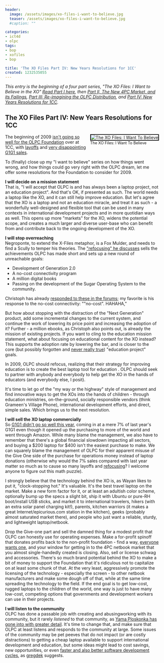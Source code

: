 ```yaml
---
header:
  image: /assets/images/xo-files-i-want-to-believe.jpg
  teaser: /assets/images/xo-files-i-want-to-believe.jpg
  #caption: ""

categories:
- ict4d
- olpc
tags:
- bop
- xofiles
- bop

title: 'The XO Files Part IV: New Years Resolutions for 1CC'
created: 1232535055
---
```

<p><em>This entry is the beginning of a four part series, "The XO Files: I Want to Believe in the XO" <a href="https://www.joncamfield.com/blog/2008.09/the-xo-files-i-want-to-believe.html">Read Part I here</a>, then <a href="https://www.joncamfield.com/blog/2008.09/the-xo-files-part-ii-the-new-4pc-market-and-its-failings.html">Part II, The New 4PC Market, and its Failings</a>,  <a href="https://www.joncamfield.com/blog/2008.09/the-xo-files-part-iii-re-imagining-the-olpc-distribution.html">Part III: Re-imagining the OLPC Distribution</a>, and <a href="https://www.joncamfield.com/blog/2009.01/the-xo-files-part-iv-new-years-resolutions-for-1cc.html">Part IV: New Years Resolutions for 1CC</a>.</em></p>

<h2>The XO Files Part IV: New Years Resolutions for 1CC</h2>
<div style="float: right; margin-left: 10px; margin-bottom: 10px;"><img alt="The XO Files: I Want To Believe" src="https://joncamfield.com//images/xo-files-i-want-to-believe_sm.jpg" style="border: 2px solid black;"><br><span style="font-size: 0.9em; margin-top: 0px;">The XO Files: I Want To Believe</span></div>

<p>The beginning of 2009 <a href="https://www.olpcnews.com/people/negroponte/olpc_just_got_gutted.html">isn't going so well for the OLPC Foundation</a> over at 1CC, with <a href="https://www.olpcnews.com/people/leadership/give_one_gone_one_olpc_developer.html">layoffs</a> and <a href="https://www.olpcnews.com/sales_talk/g1g1_2008/olpc_bust_g1g1_2008_sales.html">very disappointing G1G1 sales</a>.</p>

<p>To (finally) close up my "I want to believe" series on how things went wrong, and how things could go very right with the OLPC dream, let me offer some resolutions for the Foundation to consider for 2009.</p>

<p><strong>I will decide on a mission statement</strong><br />
That is, "I will accept that OLPC is and has always been a laptop project, not an education project".  And that's OK, if presented as such.  The world needs a laptop like the XO, and it can still help improve education.  But let's agree that the XO is a laptop and not an education miracle, and treat it as such - a wonderfully well-designed and flexible tool that can be used in many contexts in international development projects and in more quotidian ways as well.  This opens up more "markets" for the XO, widens the potential scope, and creates a much larger and diverse user-base who can benefit from and contribute back to the ongoing development of the XO.</p>

<p><strong>I will stop overreaching</strong><br />
<!--break-->
Negroponte, to extend the X-Files metaphor, is a Fox Mulder, and needs to find a Scully to temper his theories.  The <a href="https://www.olpcnews.com/gallery/olpc-is-refocusing-for-2009.html">"refocusing" he discusses</a> sells the achievements OLPC has made short and sets up a new round of unreachable goals:</p>

<ul><li>Development of Generation 2.0 </li><li>A no-cost connectivity program</li><li>A million digital books</li><li>Passing on the development of the Sugar Operating System to the community.</li></ul>

<p>Christoph has already <a href="https://www.olpcnews.com/forum/index.php?topic=4228.0">responded to these in the forums</a>; my favorite is his response to the no-cost connectivity: ""no-cost". HAHAHA,"</p>

<p>But how about stopping with the distraction of the "Next Generation" product, add some incremental changes to the current system, and continue the work of lowering its price point and increasing the adoption of it?  Further - a million ebooks, as Christoph also points out, is already the mission of existing projects.  If you want to cling to the education mission statement, what about focusing on educational content for the XO instead?  This supports the adoption rate by lowering the bar, and is closer to the core (but possibly forgotten and <a href="https://www.olpcnews.com/implementation/plan/ivan_krstic_olpc_doe.html">never really true</a>) "education project" goals.  </p>

<p>In 2009, OLPC should refocus, realizing that their strategy for improving education is to create the best laptop tool for education .  OLPC should seek to partner with anybody and everybody to help get the XO in the hands of educators (and everybody else, I posit).</p>

<p>It's time to let go of the "my way or the highway" style of management and find innovative ways to get the XOs into the hands of children - through education ministries, on-the-ground, socially responsible vendors (think Grameen's Village Phone), international development efforts, and direct, simple sales.  Which brings us to the next resolution.</p>

<p><strong>I will sell the XO laptop commercially</strong><br />
So <a href="https://www.olpcnews.com/sales_talk/g1g1_2008/olpc_bust_g1g1_2008_sales.html">G1G1 didn't go so well this year</a>, coming in at a mere 7% of last year's G1G1 even though it opened up the purchasing to more of the world and went through Amazon.  While many blame the management, we also have to remember that there's a global financial slowdown impacting all sectors, and buying a $200 laptop for $400 isn't the easiest purchase to make.  We can squarely blame the management of OLPC for their apparent misuse of the Give One side of the purchase for operations money instead of laptop donations (otherwise why would the 7% sales compared with last year matter so much as to cause so many layoffs and <a href="https://www.olpcnews.com/gallery/olpc-is-refocusing-for-2009.html">refocusing</a>? I welcome anyone to figure out this math puzzle).</p>

<p>I strongly believe that the technology behind the XO is, as Wayan likes to put it, "clock-stopping hot."  It's valuable.  It's the best travel laptop on the market.  Make a new form factor for it, or at least an adultish color scheme, optionally bump up the specs a slight bit, ship it with Ubuntu or pure-RH boot/install USB sticks, and market it to international travelers, hikers (with an extra solar panel charging kit!), parents, kitchen warriors (it makes a great Internet/epicurious.com station in the kitchen), geeks (probably almost saturated market there), and people who just want a reliable, sturdy, and lightweight laptop/netbook.</p>

<p>Drop the Give-one part and sell the damned thing for a modest profit that OLPC can honestly use for operating expenses.  Make a for-profit spinoff that donates profits back to the non-profit foundation - find a way, <a href="https://www.olpcnews.com/implementation/plan/community_solutions_to_deployment_scale.html">everyone</a> <a href="https://www.olpcnews.com/commentary/press/one_laptop_per_adult_hp_1035nr.html">wants one</a>, and your window for getting in to the 4PC netbook market that you almost single-handedly created is closing.  Also, sell or license schwag and accessories.  There's so much brand potential behind the XO to make a bit of money to support the Foundation that it's ridiculous not to capitalize on at least some chunk of that.  At the very least, aggressively promote the licensing of the technology - especially the screen - to other netbook manufacturers and make some dough off of that, while at the same time spreading the technology to the field.  If the end goal is to get low-cost, rugged laptops to the children of the world, one way is just to have many low-cost, competing options that governments and development workers can use in their projects.</p>

<p><strong>I will listen to the community</strong><br />
OLPC has done a passable job with creating and abusingworking with its community, but it rarely <em>listened</em> to that community, as <a href="https://www.olpcnews.com/implementation/plan/community_solutions_to_deployment_scale.html">Yama Ploskonka has gone into with greater detail</a>.  It's time to change that, and make sure that OLPC at least listens and responds to the community at large.  Some issues of the community may be pet peeves that do not impact (or are costly distractions) to getting a cheap laptop available to support international development and education, but some ideas might lead to cost savings, new opportunities, or even <a href="https://gregdek.livejournal.com/43698.html">faster and also better software development cycles</a>, as <a href="https://gregdek.livejournal.com/43698.html">gregdek</a> suggests.</p>
